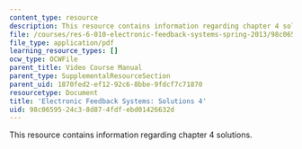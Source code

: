 ```yaml
---
content_type: resource
description: This resource contains information regarding chapter 4 solutions.
file: /courses/res-6-010-electronic-feedback-systems-spring-2013/98c0659524c38d874fdfebd01426632d_MITRES_6-010S13_sol04.pdf
file_type: application/pdf
learning_resource_types: []
ocw_type: OCWFile
parent_title: Video Course Manual
parent_type: SupplementalResourceSection
parent_uid: 1870fed2-ef12-92c6-8bbe-9fdcf7c71870
resourcetype: Document
title: 'Electronic Feedback Systems: Solutions 4'
uid: 98c06595-24c3-8d87-4fdf-ebd01426632d
---
```

This resource contains information regarding chapter 4 solutions.

